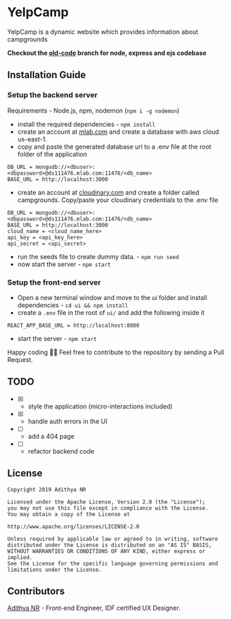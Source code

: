 # YelpCamp

YelpCamp is a dynamic website which provides information about campgrounds

**Checkout the [old-code](https://github.com/AdithyaBhat17/yelpcamp/tree/old-code) branch for node, express and ejs codebase**

## Installation Guide

### Setup the backend server

Requirements - Node.js, npm, nodemon (`npm i -g nodemon`)

* install the required dependencies - `npm install`
* create an account at [mlab.com](https://mlab.com) and create a database with aws cloud us-east-1.
* copy and paste the generated database url to a .env file at the root folder of the application

```.env
DB_URL = mongodb://<dbuser>:<dbpassword>@ds111476.mlab.com:11476/<db_name>
BASE_URL = http://localhost:3000
```

* create an account at [cloudinary.com](https://cloudinary.com) and create a folder called campgrounds. Copy/paste your cloudinary credentials to the .env file

```.env
DB_URL = mongodb://<dbuser>:<dbpassword>@ds111476.mlab.com:11476/<db_name>
BASE_URL = http://localhost:3000
cloud_name = <cloud_name_here>
api_key = <api_key_here>
api_secret = <api_secret>
```

* run the seeds file to create dummy data. - `npm run seed`
* now start the server - `npm start`

### Setup the front-end server

* Open a new terminal window and move to the *ui* folder and install dependencies - `cd ui && npm install`
* create a `.env` file in the root of `ui/` and add the following inside it

```.env
REACT_APP_BASE_URL = http://localhost:8080
```

* start the server - `npm start`

Happy coding :tada::tada:
Feel free to contribute to the repository by sending a Pull Request.

## TODO

* [x] - style the application (micro-interactions included)
* [x] - handle auth errors in the UI
* [ ] - add a 404 page
* [ ] - refactor backend code

## License

```LICENSE
Copyright 2019 Adithya NR

Licensed under the Apache License, Version 2.0 (the "License");
you may not use this file except in compliance with the License.
You may obtain a copy of the License at

http://www.apache.org/licenses/LICENSE-2.0

Unless required by applicable law or agreed to in writing, software
distributed under the License is distributed on an "AS IS" BASIS,
WITHOUT WARRANTIES OR CONDITIONS OF ANY KIND, either express or implied.
See the License for the specific language governing permissions and
limitations under the License.
```

## Contributors

[Adithya NR](https://www.adithyabhat.com) - Front-end Engineer, IDF certified UX Designer.

